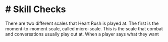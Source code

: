 # # Skill Checks

There are two different scales that Heart Rush is
played at. The first is the moment-to-moment scale,
called micro-scale. This is the scale that combat and
conversations usually play out at. When a player
says what they want

